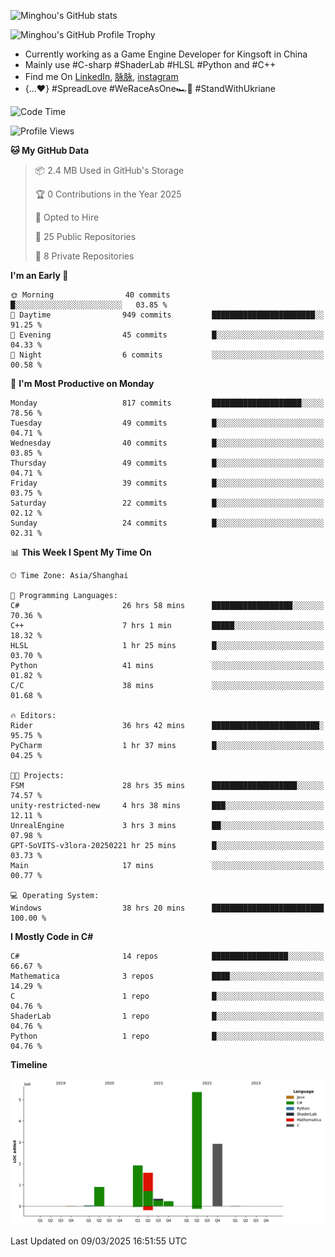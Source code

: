 ![Minghou's GitHub stats](https://github-readme-stats.vercel.app/api?username=Minghou-Lei&include_all_commits=true&show_icons=true&theme=radical)

![Minghou's GitHub Profile Trophy](https://github-profile-trophy.vercel.app/?username=Minghou-Lei&theme=onedark)

- Currently working as a Game Engine Developer for Kingsoft in China
- Mainly use #C-sharp #ShaderLab #HLSL #Python and #C++
- Find me On [LinkedIn](https://www.linkedin.com/in/%E6%98%8E%E7%9A%93-%E6%9D%8E-597356105/), [脉脉](https://maimai.cn/contact/share/card?u=kgmsdwiqpe9a&_share_channel=copy_link), [instagram](https://www.instagram.com/mistletoer76/)
- {...♥️} #SpreadLove #WeRaceAsOne🏎🌈 #StandWithUkriane

<!-- ![Minghou's GitHub stats](https://github-readme-stats.vercel.app/api/top-langs/?username=Minghou-lei&layout=compact&theme=radical) -->

<!--START_SECTION:waka-->
![Code Time](http://img.shields.io/badge/Code%20Time-375%20hrs%2041%20mins-blue)

![Profile Views](http://img.shields.io/badge/Profile%20Views-1-blue)

**🐱 My GitHub Data** 

> 📦 2.4 MB Used in GitHub's Storage 
 > 
> 🏆 0 Contributions in the Year 2025
 > 
> 💼 Opted to Hire
 > 
> 📜 25 Public Repositories 
 > 
> 🔑 8 Private Repositories 
 > 
**I'm an Early 🐤** 

```text
🌞 Morning                40 commits          █░░░░░░░░░░░░░░░░░░░░░░░░   03.85 % 
🌆 Daytime                949 commits         ███████████████████████░░   91.25 % 
🌃 Evening                45 commits          █░░░░░░░░░░░░░░░░░░░░░░░░   04.33 % 
🌙 Night                  6 commits           ░░░░░░░░░░░░░░░░░░░░░░░░░   00.58 % 
```
📅 **I'm Most Productive on Monday** 

```text
Monday                   817 commits         ████████████████████░░░░░   78.56 % 
Tuesday                  49 commits          █░░░░░░░░░░░░░░░░░░░░░░░░   04.71 % 
Wednesday                40 commits          █░░░░░░░░░░░░░░░░░░░░░░░░   03.85 % 
Thursday                 49 commits          █░░░░░░░░░░░░░░░░░░░░░░░░   04.71 % 
Friday                   39 commits          █░░░░░░░░░░░░░░░░░░░░░░░░   03.75 % 
Saturday                 22 commits          █░░░░░░░░░░░░░░░░░░░░░░░░   02.12 % 
Sunday                   24 commits          █░░░░░░░░░░░░░░░░░░░░░░░░   02.31 % 
```


📊 **This Week I Spent My Time On** 

```text
🕑︎ Time Zone: Asia/Shanghai

💬 Programming Languages: 
C#                       26 hrs 58 mins      ██████████████████░░░░░░░   70.36 % 
C++                      7 hrs 1 min         █████░░░░░░░░░░░░░░░░░░░░   18.32 % 
HLSL                     1 hr 25 mins        █░░░░░░░░░░░░░░░░░░░░░░░░   03.70 % 
Python                   41 mins             ░░░░░░░░░░░░░░░░░░░░░░░░░   01.82 % 
C/C                      38 mins             ░░░░░░░░░░░░░░░░░░░░░░░░░   01.68 % 

🔥 Editors: 
Rider                    36 hrs 42 mins      ████████████████████████░   95.75 % 
PyCharm                  1 hr 37 mins        █░░░░░░░░░░░░░░░░░░░░░░░░   04.25 % 

🐱‍💻 Projects: 
FSM                      28 hrs 35 mins      ███████████████████░░░░░░   74.57 % 
unity-restricted-new     4 hrs 38 mins       ███░░░░░░░░░░░░░░░░░░░░░░   12.11 % 
UnrealEngine             3 hrs 3 mins        ██░░░░░░░░░░░░░░░░░░░░░░░   07.98 % 
GPT-SoVITS-v3lora-20250221 hr 25 mins        █░░░░░░░░░░░░░░░░░░░░░░░░   03.73 % 
Main                     17 mins             ░░░░░░░░░░░░░░░░░░░░░░░░░   00.77 % 

💻 Operating System: 
Windows                  38 hrs 20 mins      █████████████████████████   100.00 % 
```

**I Mostly Code in C#** 

```text
C#                       14 repos            █████████████████░░░░░░░░   66.67 % 
Mathematica              3 repos             ████░░░░░░░░░░░░░░░░░░░░░   14.29 % 
C                        1 repo              █░░░░░░░░░░░░░░░░░░░░░░░░   04.76 % 
ShaderLab                1 repo              █░░░░░░░░░░░░░░░░░░░░░░░░   04.76 % 
Python                   1 repo              █░░░░░░░░░░░░░░░░░░░░░░░░   04.76 % 
```



**Timeline**

![Lines of Code chart](https://raw.githubusercontent.com/Minghou-Lei/Minghou-Lei/main/assets/bar_graph.png)


 Last Updated on 09/03/2025 16:51:55 UTC
<!--END_SECTION:waka-->
